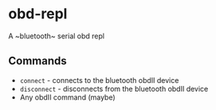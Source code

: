 # obd-repl
A ~bluetooth~ serial obd repl

## Commands
* `connect` - connects to the bluetooth obdII device
* `disconnect` - disconnects from the bluetooth obdII device
* Any obdII command (maybe)
